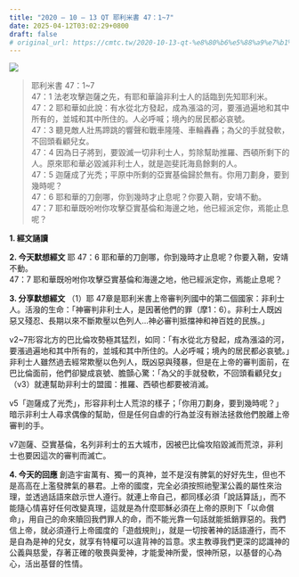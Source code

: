 ```yaml
---
title: "2020 – 10 – 13 QT 耶利米書 47：1~7"
date: 2025-04-12T03:02:29+0800
draft: false
# original_url: https://cmtc.tw/2020-10-13-qt-%e8%80%b6%e5%88%a9%e7%b1%b3%e6%9b%b8-47%ef%bc%9a17
---
```


![](/images/qt.jpg)
> 耶利米書 47：1\~7  
> 47：1 法老攻擊迦薩之先，有耶和華論非利士人的話臨到先知耶利米。  
> 47：2 耶和華如此說：有水從北方發起，成為漲溢的河，要漲過遍地和其中所有的，並城和其中所住的。人必呼喊；境內的居民都必哀號。  
> 47：3 聽見敵人壯馬蹄跳的響聲和戰車隆隆、車輪轟轟；為父的手就發軟，不回頭看顧兒女。  
> 47：4 因為日子將到，要毀滅一切非利士人，剪除幫助推羅、西頓所剩下的人。原來耶和華必毀滅非利士人，就是迦斐託海島餘剩的人。  
> 47：5 迦薩成了光禿；平原中所剩的亞實基倫歸於無有。你用刀劃身，要到幾時呢？  
> 47：6 耶和華的刀劍哪，你到幾時才止息呢？你要入鞘，安靖不動。  
> 47：7 耶和華既吩咐你攻擊亞實基倫和海邊之地，他已經派定你，焉能止息呢？

**1. 經文誦讀**

**2.  今天默想經文**
耶 47：6 耶和華的刀劍哪，你到幾時才止息呢？你要入鞘，安靖不動。  
47：7 耶和華既吩咐你攻擊亞實基倫和海邊之地，他已經派定你，焉能止息呢？

**3. 分享默想經文**
（1）耶 47章是耶利米書上帝審判列國中的第二個國家：非利士人。活潑的生命：「神審判非利士人，是因著他們的罪（摩1：6）。非利士人既凶惡又殘忍、長期以來不斷欺壓以色列人…神必審判抵擋神和神百姓的民族。」

v2\~7形容北方的巴比倫攻勢極其猛烈，如同：「有水從北方發起，成為漲溢的河，要漲過遍地和其中所有的，並城和其中所住的。人必呼喊；境內的居民都必哀號。」非利士人雖然過去經常欺壓以色列人，既凶惡與殘暴，但是在上帝的審判面前，在巴比倫面前，他們卻變成哀號、膽顫心驚：「為父的手就發軟，不回頭看顧兒女」（v3）就連幫助非利士的盟國：推羅、西頓也都要被消滅。

v5「迦薩成了光禿」，形容非利士人荒涼的樣子；「你用刀劃身，要到幾時呢？」暗示非利士人尋求偶像的幫助，但是任何自虐的行為並沒有辦法拯救他們脫離上帝審判的手。

v7迦薩、亞實基倫，名列非利士的五大城市，因被巴比倫攻陷毀滅而荒涼，非利士也要因這次的審判而滅亡。

**4. 今天的回應**
創造宇宙萬有、獨一的真神，並不是沒有脾氣的好好先生，但也不是高高在上濫發脾氣的暴君。上帝的國度，完全必須按照祂聖潔公義的屬性來治理，並透過話語來啟示世人遵行。就連上帝自己，都同樣必須「說話算話」，而不能隨心情喜好任何改變真理，這就是為什麼耶穌必須在上帝的原則下「以命償命」，用自己的命來贖回我們罪人的命，而不能光靠一句話就能抵銷罪惡的。我們信上帝，就必須遵行上帝國度的「遊戲規則」，就是一切按著神的話語遵行，而不是自為是神的兒女，就享有特權可以違背神的旨意。求主教導我們更深的認識神的公義與慈愛，存著正確的敬畏與愛神，才能愛神所愛，恨神所惡，以基督的心為心，活出基督的性情。
